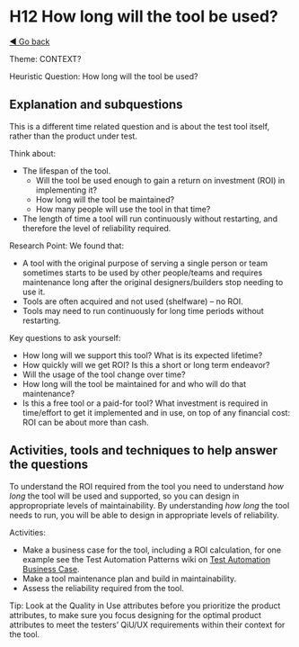 # H12 How long will the tool be used?
[◄ Go back](README.md)

Theme: CONTEXT?

Heuristic Question: How long will the tool be used?

## Explanation and subquestions
This is a different time related question and is about the test tool itself, rather than the product under test.

Think about: 
- The lifespan of the tool. 
    - Will the tool be used enough to gain a return on investment (ROI) in implementing it?  
    - How long will the tool be maintained?
    - How many people will use the tool in that time? 
- The length of time a tool will run continuously without restarting, and therefore the level of reliability required.


Research Point:  We found that:
- A tool with the original purpose of serving a single person or team sometimes starts to be used by other people/teams and requires maintenance long after the original designers/builders stop needing to use it.
- Tools are often acquired and not used (shelfware) – no ROI.
- Tools may need to run continuously for long time periods without restarting.

Key questions to ask yourself:
- How long will we support this tool? What is its expected lifetime?
- How quickly will we get ROI? Is this a short or long term endeavor?
- Will the usage of the tool change over time?
- How long will the tool be maintained for and who will do that maintenance?
- Is this a free tool or a paid-for tool? What investment is required in time/effort to get it implemented and in use, on top of any financial cost: ROI can be about more than cash.

## Activities, tools and techniques to help answer the questions
To understand the ROI required from the tool you need to understand *how long* the tool will be used and supported, so you can design in appropropriate levels of maintainability.
By understanding *how long* the tool needs to run, you will be able to design in appropriate levels of reliability.

Activities:
- Make a business case for the tool, including a ROI calculation, for one example see the Test Automation Patterns wiki on [Test Automation Business Case](https://testautomationpatterns.org/wiki/index.php/TEST_AUTOMATION_BUSINESS_CASE).
- Make a tool maintenance plan and build in maintainability.
- Assess the reliability required from the tool.

Tip: Look at the Quality in Use attributes before you prioritize the product attributes, to make sure you focus designing for the optimal product attributes to meet the testers’ QiU/UX requirements within their context for the tool.
